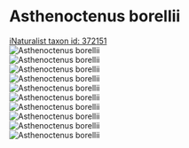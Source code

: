 
Asthenoctenus borellii
======================
  
[iNaturalist taxon id: 372151](https://www.inaturalist.org/taxa/372151)  
![Asthenoctenus borellii](https://inaturalist-open-data.s3.amazonaws.com/photos/117272683/medium.jpg)  
![Asthenoctenus borellii](https://inaturalist-open-data.s3.amazonaws.com/photos/117272668/medium.jpg)  
![Asthenoctenus borellii](https://inaturalist-open-data.s3.amazonaws.com/photos/117272700/medium.jpg)  
![Asthenoctenus borellii](https://inaturalist-open-data.s3.amazonaws.com/photos/117272727/medium.jpg)  
![Asthenoctenus borellii](https://inaturalist-open-data.s3.amazonaws.com/photos/61740240/medium.jpg)  
![Asthenoctenus borellii](https://inaturalist-open-data.s3.amazonaws.com/photos/117272683/medium.jpg)  
![Asthenoctenus borellii](https://inaturalist-open-data.s3.amazonaws.com/photos/117272668/medium.jpg)  
![Asthenoctenus borellii](https://inaturalist-open-data.s3.amazonaws.com/photos/117272700/medium.jpg)  
![Asthenoctenus borellii](https://inaturalist-open-data.s3.amazonaws.com/photos/117272727/medium.jpg)  
![Asthenoctenus borellii](https://inaturalist-open-data.s3.amazonaws.com/photos/61740240/medium.jpg)